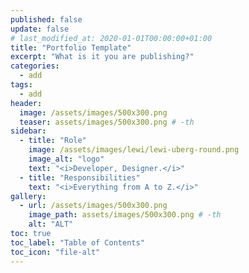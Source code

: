 ```yaml
---
published: false
update: false
# last_modified_at: 2020-01-01T00:00:00+01:00
title: "Portfolio Template"
excerpt: "What is it you are publishing?"
categories:
  - add
tags:
  - add
header:
  image: /assets/images/500x300.png
  teaser: assets/images/500x300.png # -th
sidebar:
  - title: "Role"
    image: /assets/images/lewi/lewi-uberg-round.png
    image_alt: "logo"
    text: "<i>Developer, Designer.</i>"
  - title: "Responsibilities"
    text: "<i>Everything from A to Z.</i>"
gallery:
  - url: /assets/images/500x300.png
    image_path: assets/images/500x300.png # -th
    alt: "ALT"
toc: true
toc_label: "Table of Contents"
toc_icon: "file-alt"
---
```

<!-- Global site tag (gtag.js) - Google Analytics -->
<script async src="https://www.googletagmanager.com/gtag/js?id=G-X5TVX1RNG8"></script>
<script>
  window.dataLayer = window.dataLayer || [];
  function gtag(){dataLayer.push(arguments);}
  gtag('js', new Date());

  gtag('config', 'G-X5TVX1RNG8');
</script>